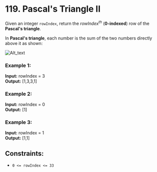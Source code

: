 # 119. Pascal's Triangle II

Given an integer `rowIndex`, return the $rowIndex^{th}$ (**0-indexed**) row of the **Pascal's triangle**.

In **Pascal's triangle**, each number is the sum of the two numbers directly above it as shown:

![Alt_text](https://upload.wikimedia.org/wikipedia/commons/0/0d/PascalTriangleAnimated2.gif)

### Example 1:
**Input:** rowIndex = 3  
**Output:** [1,3,3,1]

### Example 2:
**Input:** rowIndex = 0  
**Output:** [1]

### Example 3:
**Input:** rowIndex = 1  
**Output:** [1,1]
 
## Constraints:
- `0 <= rowIndex <= 33`
